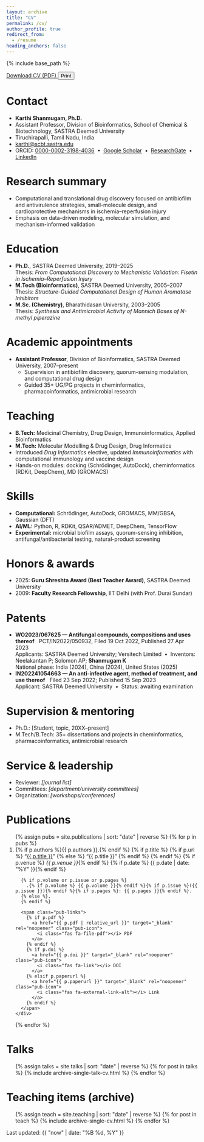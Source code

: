 ```yaml
---
layout: archive
title: "CV"
permalink: /cv/
author_profile: true
redirect_from:
  - /resume
heading_anchors: false
---
```






{% include base_path %}

<div class="cv-actions" style="margin-bottom:1rem">
  <a class="btn btn--primary" href="/files/Karthi_Shanmugam_CV.pdf" target="_blank" rel="noopener">
    <i class="fas fa-file-download"></i> Download CV (PDF)
  </a>
  <button class="btn" onclick="window.print()">
    <i class="fas fa-print"></i> Print
  </button>
</div>

Contact
======
<ul class="fa-list">
  <li><i class="fas fa-user-circle"></i> <strong>Karthi Shanmugam, Ph.D.</strong></li>
  <li><i class="fas fa-briefcase"></i> Assistant Professor, Division of Bioinformatics, School of Chemical & Biotechnology, SASTRA Deemed University</li>
  <li><i class="fas fa-map-marker-alt"></i> Tiruchirapalli, Tamil Nadu, India</li>
  <li><i class="fas fa-envelope"></i> <a href="mailto:karthi@scbt.sastra.edu">karthi@scbt.sastra.edu</a></li>
  <li>
    <i class="fas fa-id-badge"></i>
    ORCID: <a href="https://orcid.org/0000-0002-3198-4036" target="_blank" rel="noopener">0000-0002-3198-4036</a> &nbsp;•&nbsp;
    <i class="fas fa-graduation-cap"></i> <a href="https://scholar.google.com/citations?user=EnEq7LkAAAAJ&hl=en" target="_blank" rel="noopener">Google Scholar</a> &nbsp;•&nbsp;
    <i class="fab fa-researchgate"></i> <a href="https://www.researchgate.net/profile/Karthi-Shanmugam" target="_blank" rel="noopener">ResearchGate</a> &nbsp;•&nbsp;
    <i class="fab fa-linkedin"></i> <a href="https://www.linkedin.com/in/kshanmugam-phd/" target="_blank" rel="noopener">LinkedIn</a>
  </li>
</ul>

Research summary
======
<ul class="fa-list">
  <li><i class="fas fa-flask"></i> Computational and translational drug discovery focused on antibiofilm and antivirulence strategies, small-molecule design, and cardioprotective mechanisms in ischemia–reperfusion injury</li>
  <li><i class="fas fa-microchip"></i> Emphasis on data-driven modeling, molecular simulation, and mechanism-informed validation</li>
</ul>

Education
======
<ul class="fa-list">
  <li><i class="fas fa-user-graduate"></i> <strong>Ph.D.</strong>, SASTRA Deemed University, 2019–2025<br>
    <span class="muted">Thesis: <em>From Computational Discovery to Mechanistic Validation: Fisetin in Ischemia–Reperfusion Injury</em></span>
  </li>
  <li><i class="fas fa-user-graduate"></i> <strong>M.Tech (Bioinformatics)</strong>, SASTRA Deemed University, 2005–2007<br>
    <span class="muted">Thesis: <em>Structure-Guided Computational Design of Human Aromatase Inhibitors</em></span>
  </li>
  <li><i class="fas fa-user-graduate"></i> <strong>M.Sc. (Chemistry)</strong>, Bharathidasan University, 2003–2005<br>
    <span class="muted">Thesis: <em>Synthesis and Antimicrobial Activity of Mannich Bases of N-methyl piperazine</em></span>
  </li>
</ul>

Academic appointments
======
<ul class="fa-list">
  <li>
    <i class="fas fa-chalkboard-teacher"></i>
    <strong>Assistant Professor</strong>, Division of Bioinformatics, SASTRA Deemed University, 2007–present
    <ul>
      <li><i class="fas fa-project-diagram"></i> Supervision in antibiofilm discovery, quorum-sensing modulation, and computational drug design</li>
      <li><i class="fas fa-user-friends"></i> Guided 35+ UG/PG projects in cheminformatics, pharmacoinformatics, antimicrobial research</li>
    </ul>
  </li>
</ul>

Teaching
======
<ul class="fa-list">
  <li><i class="fas fa-book-open"></i> <strong>B.Tech:</strong> Medicinal Chemistry, Drug Design, Immunoinformatics, Applied Bioinformatics</li>
  <li><i class="fas fa-book-open"></i> <strong>M.Tech:</strong> Molecular Modelling & Drug Design, Drug Informatics</li>
  <li><i class="fas fa-laptop-code"></i> Introduced <em>Drug Informatics</em> elective, updated <em>Immunoinformatics</em> with computational immunology and vaccine design</li>
  <li><i class="fas fa-tools"></i> Hands-on modules: docking (Schrödinger, AutoDock), cheminformatics (RDKit, DeepChem), MD (GROMACS)</li>
</ul>

Skills
======
<ul class="fa-list">
  <li><i class="fas fa-code"></i> <strong>Computational:</strong> Schrödinger, AutoDock, GROMACS, MM/GBSA, Gaussian (DFT)</li>
  <li><i class="fas fa-robot"></i> <strong>AI/ML:</strong> Python, R, RDKit, QSAR/ADMET, DeepChem, TensorFlow</li>
  <li><i class="fas fa-vials"></i> <strong>Experimental:</strong> microbial biofilm assays, quorum-sensing inhibition, antifungal/antibacterial testing, natural-product screening</li>
</ul>

Honors & awards
======
<ul class="fa-list">
  <li><i class="fas fa-award"></i> 2025: <strong>Guru Shreshta Award (Best Teacher Award)</strong>, SASTRA Deemed University</li>
  <li><i class="fas fa-medal"></i> 2009: <strong>Faculty Research Fellowship</strong>, IIT Delhi (with Prof. Durai Sundar)</li>
</ul>

Patents
======
<ul class="fa-list">
  <li><i class="fas fa-file-alt"></i> <strong>WO2023/067625 — Antifungal compounds, compositions and uses thereof</strong> &nbsp;
    <span class="muted">PCT/IN2022/050932, Filed 19 Oct 2022, Published 27 Apr 2023</span><br>
    <i class="fas fa-university"></i> Applicants: SASTRA Deemed University; Versitech Limited &nbsp;•&nbsp;
    <i class="fas fa-users"></i> Inventors: Neelakantan P; Solomon AP; <strong>Shanmugam K</strong><br>
    <i class="fas fa-flag"></i> National phase: India (2024), China (2024), United States (2025)
  </li>
  <li><i class="fas fa-file-alt"></i> <strong>IN202241054663 — An anti-infective agent, method of treatment, and use thereof</strong> &nbsp;
    <span class="muted">Filed 23 Sep 2022; Published 15 Sep 2023</span><br>
    <i class="fas fa-university"></i> Applicant: SASTRA Deemed University &nbsp;•&nbsp;
    <i class="fas fa-info-circle"></i> Status: awaiting examination
  </li>
</ul>

Supervision & mentoring
======
<ul class="fa-list">
  <li><i class="fas fa-user-graduate"></i> Ph.D.: [Student, topic, 20XX–present]</li>
  <li><i class="fas fa-user-graduate"></i> M.Tech/B.Tech: 35+ dissertations and projects in cheminformatics, pharmacoinformatics, antimicrobial research</li>
</ul>

Service & leadership
======
<ul class="fa-list">
  <li><i class="fas fa-journal-whills"></i> Reviewer: <em>[journal list]</em></li>
  <li><i class="fas fa-people-carry"></i> Committees: <em>[department/university committees]</em></li>
  <li><i class="fas fa-microphone"></i> Organization: <em>[workshops/conferences]</em></li>
</ul>

Publications
======
<ol class="publist">
{% assign pubs = site.publications | sort: "date" | reverse %}
{% for p in pubs %}
  <li class="pub">
    <div class="cit">
      {% if p.authors %}{{ p.authors }}.{% endif %}
      {% if p.title %}
        {% if p.url %}
          “<a href="{{ p.url | relative_url }}">{{ p.title }}</a>”
        {% else %}
          “{{ p.title }}”
        {% endif %}
      {% endif %}
      {% if p.venue %} <em>{{ p.venue }}</em>{% endif %}
      {% if p.date %} {{ p.date | date: "%Y" }}{% endif %}

      {% if p.volume or p.issue or p.pages %}
        .{% if p.volume %} {{ p.volume }}{% endif %}{% if p.issue %}({{ p.issue }}){% endif %}{% if p.pages %}: {{ p.pages }}{% endif %}.
      {% else %}.
      {% endif %}

      <span class="pub-links">
        {% if p.pdf %}
          <a href="{{ p.pdf | relative_url }}" target="_blank" rel="noopener" class="pub-icon">
            <i class="fas fa-file-pdf"></i> PDF
          </a>
        {% endif %}
        {% if p.doi %}
          <a href="{{ p.doi }}" target="_blank" rel="noopener" class="pub-icon">
            <i class="fas fa-link"></i> DOI
          </a>
        {% elsif p.paperurl %}
          <a href="{{ p.paperurl }}" target="_blank" rel="noopener" class="pub-icon">
            <i class="fas fa-external-link-alt"></i> Link
          </a>
        {% endif %}
      </span>
    </div>
  </li>
{% endfor %}
</ol>

Talks
======
<ul>
{% assign talks = site.talks | sort: "date" | reverse %}
{% for post in talks %}
  {% include archive-single-talk-cv.html %}
{% endfor %}
</ul>

Teaching items (archive)
======
<ul>
{% assign teach = site.teaching | sort: "date" | reverse %}
{% for post in teach %}
  {% include archive-single-cv.html %}
{% endfor %}
</ul>

<div class="cv-updated">
  <i class="far fa-clock"></i> Last updated: {{ "now" | date: "%B %d, %Y" }}
</div>
